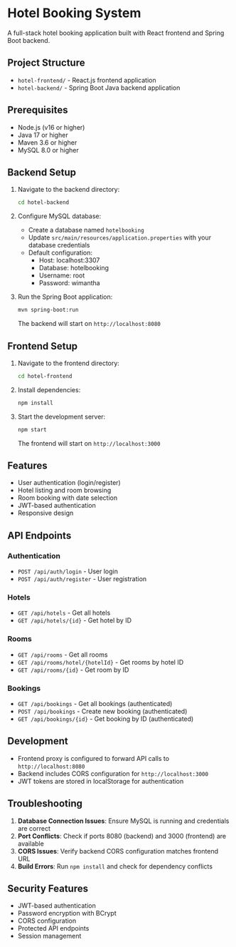 # Hotel Booking System

A full-stack hotel booking application built with React frontend and Spring Boot backend.

## Project Structure

- `hotel-frontend/` - React.js frontend application
- `hotel-backend/` - Spring Boot Java backend application

## Prerequisites

- Node.js (v16 or higher)
- Java 17 or higher
- Maven 3.6 or higher
- MySQL 8.0 or higher

## Backend Setup

1. Navigate to the backend directory:
   ```bash
   cd hotel-backend
   ```

2. Configure MySQL database:
   - Create a database named `hotelbooking`
   - Update `src/main/resources/application.properties` with your database credentials
   - Default configuration:
     - Host: localhost:3307
     - Database: hotelbooking
     - Username: root
     - Password: wimantha

3. Run the Spring Boot application:
   ```bash
   mvn spring-boot:run
   ```
   
   The backend will start on `http://localhost:8080`

## Frontend Setup

1. Navigate to the frontend directory:
   ```bash
   cd hotel-frontend
   ```

2. Install dependencies:
   ```bash
   npm install
   ```

3. Start the development server:
   ```bash
   npm start
   ```
   
   The frontend will start on `http://localhost:3000`

## Features

- User authentication (login/register)
- Hotel listing and room browsing
- Room booking with date selection
- JWT-based authentication
- Responsive design

## API Endpoints

### Authentication
- `POST /api/auth/login` - User login
- `POST /api/auth/register` - User registration

### Hotels
- `GET /api/hotels` - Get all hotels
- `GET /api/hotels/{id}` - Get hotel by ID

### Rooms
- `GET /api/rooms` - Get all rooms
- `GET /api/rooms/hotel/{hotelId}` - Get rooms by hotel ID
- `GET /api/rooms/{id}` - Get room by ID

### Bookings
- `GET /api/bookings` - Get all bookings (authenticated)
- `POST /api/bookings` - Create new booking (authenticated)
- `GET /api/bookings/{id}` - Get booking by ID (authenticated)

## Development

- Frontend proxy is configured to forward API calls to `http://localhost:8080`
- Backend includes CORS configuration for `http://localhost:3000`
- JWT tokens are stored in localStorage for authentication

## Troubleshooting

1. **Database Connection Issues**: Ensure MySQL is running and credentials are correct
2. **Port Conflicts**: Check if ports 8080 (backend) and 3000 (frontend) are available
3. **CORS Issues**: Verify backend CORS configuration matches frontend URL
4. **Build Errors**: Run `npm install` and check for dependency conflicts

## Security Features

- JWT-based authentication
- Password encryption with BCrypt
- CORS configuration
- Protected API endpoints
- Session management 